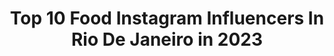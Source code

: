 ---
title: Top 10 Food Instagram Influencers In Rio De Janeiro in 2023
description: >-
  Find top food Instagram influencers in Rio De Janeiro in 2023. Most popular hashtags: #food #gastronomia #riodejaneiro #love.
platform: Instagram
hits: 10
text_top: Identify the most popular Instagram accounts on inBeat.
text_bottom: Our platform holds 10 Instagram influencers like this in Rio de Janeiro, Brazil for you to collaborate.
profiles:
  - username: "vtrlaurent"
    fullname: >-
      Vitor Manoel ◤✠◢
    bio: >-
      Have Hope  -  🤙🏻🌟🤙🏻 Rio de Janeiro 📍 Assessoria @dgkimagem
    location: "Brazil"
    followers: 37045
    engagement: 252
    commentsToLikes: 0.137358
    id: ckapafv8kvxuk0i7883yhrxoi
    verified: false
    hashtags: "#foodstagram, #food, #sousws, #delicious"
  - username: "gi_vannucci"
    fullname: >-
      Giovanna Vannucci
    bio: >-
      Rio de Janeiro​ 📍 Estudante de Direito ⚖️
    location: "Brazil"
    followers: 2620
    engagement: 1051
    commentsToLikes: 0.232937
    id: ckap4cck56phe0i781yzkzbx5
    verified: false
    hashtags: "#tbt, #lightroom, #edits, #eupraiana"
  - username: "magnusvinicius"
    fullname: >-
      Magnus Vinicius
    bio: >-
      🎛 Guitarrista ⠀⠀⠀⠀⠀⠀⠀⠀⠀ 📍 Rio de Janeiro ▶️ Gravações online 🎸 Aulas online 📧 magnusguitar@gmail.com
    location: "Brazil"
    followers: 15520
    engagement: 772
    commentsToLikes: 0.077134
    id: ckaoxw9prf0xn0i78kl03rocz
    verified: false
    hashtags: "#strymon, #drums, #guitarlife, #string"
  - username: "juliamonnerat_"
    fullname: >-
      Julia [ Cosplay ]
    bio: >-
      🍡 Cosplayer 🌸 Rio de Janeiro, 19 ✨Parcerias/ Collabs: DM or Email Videos everyday (+420K)👇
    location: "Brazil"
    followers: 36013
    engagement: 1717
    commentsToLikes: 0.010277
    id: ck8tdmels3x1o0j781rsjlsgn
    verified: false
    hashtags: "#narutouzumakicosplay, #narutouzumaki, #naruto, #hinatahyugacosplay"
  - username: "vai_bia_"
    fullname: >-
      Bia ❤
    bio: >-
      ☝️Assistam os storis☝️ ||Rio de Janeiro ☀️ ||16 anos✨ ||Parcerias via direct 📩 ✨Blogueira em análise✨
    location: "Brazil"
    followers: 5092
    engagement: 1132
    commentsToLikes: 0.563185
    id: ckapb9s1rz42k0i78ebrovwfr
    verified: false
    hashtags: "#moda, #make, #maquiagem, #makeupartist"
  - username: "gab.lobo"
    fullname: >-
      Gabriela Lobo
    bio: >-
      i see poetry everywhere singer and content creator lifestyle • based in rio de janeiro ola@lumminaria.com
    location: "Brazil"
    followers: 35462
    engagement: 102
    commentsToLikes: 0.069134
    id: ck0tyqas4nrl20i197e3zq8p8
    verified: false
    hashtags: "#colors, #flowers, #ootd, #rio"
  - username: "renatacrippa"
    fullname: >-
      𝔰𝔦𝔤𝔞𝔪-𝔪𝔢 𝔬𝔰 𝔟𝔬𝔫𝔰 🌍 🌎🌏
    bio: >-
      👩🏼‍💼Professora Universitária 📸 Fotógrafa (amadora) de viagem 📍Rio de Janeiro 🇧🇷 "Para viajar basta existir" Fernando Pessoa.
    location: "Brazil"
    followers: 31593
    engagement: 97
    commentsToLikes: 0.145616
    id: ckf5wx1ygthne0j231acpr4v2
    verified: false
    hashtags: "#bbctravel, #rio, #rioenquadrado, #ig"
  - username: "sabrinatrezze"
    fullname: >-
      Sabrina Trézze | Vila Vinífera
    bio: >-
      📝 Vinho, Cultura e Estilo de Vida 🍷 SOMMELIÈRE 🎓 Jornalista | Publicitária ✍️ CONTEÚDO AUTORAL 📍Niterói & Rio de Janeiro 🍹🥃🍺BONS DRINKS! Mídia Kit: ⬇️
    location: "Brazil"
    followers: 34338
    engagement: 110
    commentsToLikes: 0.237180
    id: ck9ha9qa4bphh0j78mlpb1t1s
    verified: false
    hashtags: "#somm, #espumante, #winegeek, #vinhobrazuca"
  - username: "godofredo_depompom"
    fullname: >-
      Godofredo, o Marreco de Pompom
    bio: >-
      • ☁️ Marreco de pompom e Marreca Rouen • 🦆Marrecos pet / House ducks • 💻Digital influencers • 🐣Godô-18/11/16 •🎀Meg-13/03/19 •📍Rio de Janeiro, Brasil🇧🇷
    location: "Brazil"
    followers: 10551
    engagement: 530
    commentsToLikes: 0.021635
    id: ck13amrytr55q0i19hdqlmpv9
    verified: false
    hashtags: "#marreco, #petinfluencer, #petduck, #medvet"
  - username: "lecordonbleubrasiloficial"
    fullname: >-
      Le Cordon Bleu Brasil
    bio: >-
      Presente em 20 países com 35 escolas internacionais e 20 mil alunos, o Le Cordon Bleu chega ao Brasil, em São Paulo e no Rio de Janeiro.
    location: "Brazil"
    followers: 200455
    engagement: 49
    commentsToLikes: 0.014440
    id: ck0u0widnv2pe0i19xmp38xj8
    verified: false
    hashtags: "#successstory, #lecordonbleu, #gastronomia, #lecordonbleuemcasa"
---